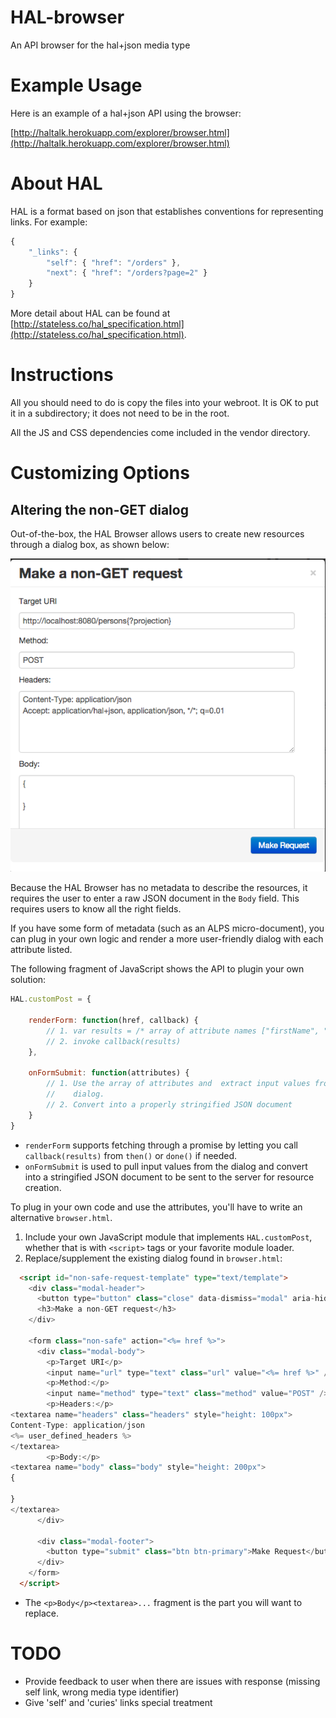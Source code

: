 # HAL-browser

An API browser for the hal+json media type

# Example Usage

Here is an example of a hal+json API using the browser:

[http://haltalk.herokuapp.com/explorer/browser.html](http://haltalk.herokuapp.com/explorer/browser.html)

# About HAL

HAL is a format based on json that establishes conventions for
representing links. For example:

```javascript
{
    "_links": {
        "self": { "href": "/orders" },
        "next": { "href": "/orders?page=2" }
    }
}
```

More detail about HAL can be found at
[http://stateless.co/hal_specification.html](http://stateless.co/hal_specification.html).

# Instructions

All you should need to do is copy the files into your webroot.
It is OK to put it in a subdirectory; it does not need to be in the root.

All the JS and CSS dependencies come included in the vendor directory.

# Customizing Options

## Altering the non-GET dialog

Out-of-the-box, the HAL Browser allows users to create new resources through a dialog box, as shown below:

![Default non-GET dialog](images/default-non-get-dialog.png "Default non-GET dialog has simple *Body* input")

Because the HAL Browser has no metadata to describe the resources, it requires the user to enter a raw JSON document in the `Body` field. This requires users to know all the right fields.

If you have some form of metadata (such as an ALPS micro-document), you can plug in your own logic and render a more user-friendly dialog with each attribute listed.

The following fragment of JavaScript shows the API to plugin your own solution:
```javascript
HAL.customPost = {

	renderForm: function(href, callback) {
		// 1. var results = /* array of attribute names ["firstName", "lastName"] */
		// 2. invoke callback(results)
	},

	onFormSubmit: function(attributes) {
		// 1. Use the array of attributes and  extract input values from your custom
		//    dialog.
		// 2. Convert into a properly stringified JSON document
	}
}
```

* `renderForm` supports fetching through a promise by letting you call `callback(results)` from `then()` or `done()` if needed.
* `onFormSubmit` is used to pull input values from the dialog and convert into a stringified JSON document to be sent to the server for resource creation.

To plug in your own code and use the attributes, you'll have to write an alternative `browser.html`.

1. Include your own JavaScript module that implements `HAL.customPost`, whether that is with `<script>` tags or your favorite module loader.
1. Replace/supplement the existing dialog found in `browser.html`:

```html
  <script id="non-safe-request-template" type="text/template">
    <div class="modal-header">
      <button type="button" class="close" data-dismiss="modal" aria-hidden="true">&times;</button>
      <h3>Make a non-GET request</h3>
    </div>

    <form class="non-safe" action="<%= href %>">
      <div class="modal-body">
        <p>Target URI</p>
        <input name="url" type="text" class="url" value="<%= href %>" />
        <p>Method:</p>
        <input name="method" type="text" class="method" value="POST" />
        <p>Headers:</p>
<textarea name="headers" class="headers" style="height: 100px">
Content-Type: application/json
<%= user_defined_headers %>
</textarea>
        <p>Body:</p>
<textarea name="body" class="body" style="height: 200px">
{

}
</textarea>
      </div>

      <div class="modal-footer">
        <button type="submit" class="btn btn-primary">Make Request</button>
      </div>
    </form>
  </script>
```

* The `<p>Body</p><textarea>...` fragment is the part you will want to replace.

# TODO

* Provide feedback to user when there are issues with response (missing
self link, wrong media type identifier)
* Give 'self' and 'curies' links special treatment
